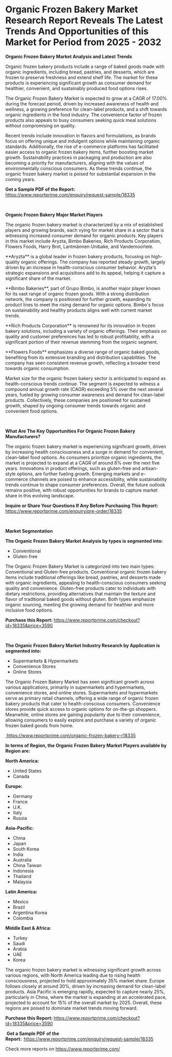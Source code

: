<p><h1>Organic Frozen Bakery Market Research Report Reveals The Latest Trends And Opportunities of this Market for Period from 2025 - 2032</h1></p><p><strong>Organic Frozen Bakery Market Analysis and Latest Trends</strong></p>
<p><p>Organic frozen bakery products include a range of baked goods made with organic ingredients, including bread, pastries, and desserts, which are frozen to preserve freshness and extend shelf life. The market for these products is experiencing significant growth as consumer demand for healthier, convenient, and sustainably produced food options rises.</p><p>The Organic Frozen Bakery Market is expected to grow at a CAGR of 17.00% during the forecast period, driven by increased awareness of health and wellness, a growing preference for clean-label products, and a shift towards organic ingredients in the food industry. The convenience factor of frozen products also appeals to busy consumers seeking quick meal solutions without compromising on quality.</p><p>Recent trends include innovation in flavors and formulations, as brands focus on offering unique and indulgent options while maintaining organic standards. Additionally, the rise of e-commerce platforms has facilitated easier access to organic frozen bakery items, further boosting market growth. Sustainability practices in packaging and production are also becoming a priority for manufacturers, aligning with the values of environmentally conscious consumers. As these trends continue, the organic frozen bakery market is poised for substantial expansion in the coming years.</p></p>
<p><strong>Get a Sample PDF of the Report:&nbsp;</strong> <a href="https://www.reportprime.com/enquiry/request-sample/18335?utm_campaign=3227&utm_medium=2&utm_source=Github&utm_content=ia&utm_term=19032025&utm_id=organic-frozen-bakery">https://www.reportprime.com/enquiry/request-sample/18335</a></p>
<p>&nbsp;</p>
<p><strong>Organic Frozen Bakery Major Market Players</strong></p>
<p><p>The organic frozen bakery market is characterized by a mix of established players and growing brands, each vying for market share in a sector that is witnessing increased consumer demand for organic products. Key players in this market include Aryzta, Bimbo Bakeries, Rich Products Corporation, Flowers Foods, Harry Brot, Lantmännen Unibake, and Vandemoortele.</p><p>**Aryzta** is a global leader in frozen bakery products, focusing on high-quality organic offerings. The company has reported steady growth, largely driven by an increase in health-conscious consumer behavior. Aryzta's strategic expansions and acquisitions add to its appeal, helping it capture a significant share of the market.</p><p>**Bimbo Bakeries**, part of Grupo Bimbo, is another major player known for its vast range of organic frozen goods. With a strong distribution network, the company is positioned for further growth, expanding its product lines to meet the rising demand for organic options. Bimbo's focus on sustainability and healthy products aligns well with current market trends.</p><p>**Rich Products Corporation** is renowned for its innovation in frozen bakery solutions, including a variety of organic offerings. Their emphasis on quality and customer preferences has led to robust profitability, with a significant portion of their revenue stemming from the organic segment.</p><p>**Flowers Foods** emphasizes a diverse range of organic baked goods, benefiting from its extensive branding and distribution capabilities. The company has seen consistent revenue growth, reflecting a broader trend towards organic consumption.</p><p>Market size for the organic frozen bakery sector is anticipated to expand as health-conscious trends continue. The segment is expected to witness a compound annual growth rate (CAGR) exceeding 5% over the next several years, fueled by growing consumer awareness and demand for clean-label products. Collectively, these companies are positioned for sustained growth, shaped by ongoing consumer trends towards organic and convenient food options.</p></p>
<p>&nbsp;</p>
<p><strong>What Are The Key Opportunities For Organic Frozen Bakery Manufacturers?</strong></p>
<p><p>The organic frozen bakery market is experiencing significant growth, driven by increasing health consciousness and a surge in demand for convenient, clean-label food options. As consumers prioritize organic ingredients, the market is projected to expand at a CAGR of around 8% over the next five years. Innovations in product offerings, such as gluten-free and artisan-style options, are further fueling growth. Emerging markets and e-commerce channels are poised to enhance accessibility, while sustainability trends continue to shape consumer preferences. Overall, the future outlook remains positive, with robust opportunities for brands to capture market share in this evolving landscape.</p></p>
<p><strong>Inquire or Share Your Questions If Any Before Purchasing This Report:</strong> <a href="https://www.reportprime.com/enquiry/pre-order/18335?utm_campaign=3227&utm_medium=2&utm_source=Github&utm_content=ia&utm_term=19032025&utm_id=organic-frozen-bakery">https://www.reportprime.com/enquiry/pre-order/18335</a></p>
<p>&nbsp;</p>
<p><strong>Market Segmentation</strong></p>
<p><strong>The Organic Frozen Bakery Market Analysis by types is segmented into:</strong></p>
<p><ul><li>Conventional</li><li>Gluten-free</li></ul></p>
<p><p>The Organic Frozen Bakery Market is categorized into two main types: Conventional and Gluten-free products. Conventional organic frozen bakery items include traditional offerings like bread, pastries, and desserts made with organic ingredients, appealing to health-conscious consumers seeking quality and convenience. Gluten-free products cater to individuals with dietary restrictions, providing alternatives that maintain the texture and flavor of traditional baked goods without gluten. Both types emphasize organic sourcing, meeting the growing demand for healthier and more inclusive food options.</p></p>
<p><strong>Purchase this Report:&nbsp;</strong><a href="https://www.reportprime.com/checkout?id=18335&price=3590&utm_campaign=3227&utm_medium=2&utm_source=Github&utm_content=ia&utm_term=19032025&utm_id=organic-frozen-bakery">https://www.reportprime.com/checkout?id=18335&price=3590</a></p>
<p>&nbsp;</p>
<p><strong>The Organic Frozen Bakery Market Industry Research by Application is segmented into:</strong></p>
<p><ul><li>Supermarkets & Hypermarkets</li><li>Convenience Stores</li><li>Online Stores</li></ul></p>
<p><p>The Organic Frozen Bakery Market has seen significant growth across various applications, primarily in supermarkets and hypermarkets, convenience stores, and online stores. Supermarkets and hypermarkets serve as primary retail channels, offering a wide range of organic frozen bakery products that cater to health-conscious consumers. Convenience stores provide quick access to organic options for on-the-go shoppers. Meanwhile, online stores are gaining popularity due to their convenience, allowing consumers to easily explore and purchase a variety of organic frozen baked goods from home.</p></p>
<p><a href="https://www.reportprime.com/organic-frozen-bakery-r18335?utm_campaign=3227&utm_medium=2&utm_source=Github&utm_content=ia&utm_term=19032025&utm_id=organic-frozen-bakery">&nbsp;https://www.reportprime.com/organic-frozen-bakery-r18335</a></p>
<p><strong>In terms of Region, the Organic Frozen Bakery Market Players available by Region are:</strong></p>
<p>
    <p> <strong> North America: </strong>
        <ul>
            <li>United States</li>
            <li>Canada</li>
        </ul>
        </p> 
    <p> <strong> Europe: </strong>
        <ul>
            <li>Germany</li>
            <li>France</li>
            <li>U.K.</li>
            <li>Italy</li>
            <li>Russia</li>
        </ul>
        </p> 
    <p> <strong> Asia-Pacific: </strong>
        <ul>
            <li>China</li>
            <li>Japan</li>
            <li>South Korea</li>
            <li>India</li>
            <li>Australia</li>
            <li>China Taiwan</li>
            <li>Indonesia</li>
            <li>Thailand</li>
            <li>Malaysia</li>
        </ul>
        </p> 
    <p> <strong> Latin America: </strong>
        <ul>
            <li>Mexico</li>
            <li>Brazil</li>
            <li>Argentina Korea</li>
            <li>Colombia</li>
        </ul>
        </p> 
    <p> <strong> Middle East & Africa: </strong>
        <ul>
            <li>Turkey</li>
            <li>Saudi</li>
            <li>Arabia</li>
            <li>UAE</li>
            <li>Korea</li>
        </ul>
    </p>
    </p>
<p><p>The organic frozen bakery market is witnessing significant growth across various regions, with North America leading due to rising health consciousness, projected to hold approximately 35% market share. Europe follows closely at around 30%, driven by increasing demand for clean-label products. Asia Pacific is emerging rapidly, expected to capture nearly 25%, particularly in China, where the market is expanding at an accelerated pace, projected to account for 15% of the overall market by 2025. Overall, these regions are poised to dominate market trends moving forward.</p></p>
<p><strong>Purchase this Report: </strong><a href="https://www.reportprime.com/checkout?id=18335&price=3590&utm_campaign=3227&utm_medium=2&utm_source=Github&utm_content=ia&utm_term=19032025&utm_id=organic-frozen-bakery">https://www.reportprime.com/checkout?id=18335&price=3590</a></p>
<p>&nbsp;<strong>Get a Sample PDF of the Report:&nbsp;&nbsp;</strong><a href="https://www.reportprime.com/enquiry/request-sample/18335?utm_campaign=3227&utm_medium=2&utm_source=Github&utm_content=ia&utm_term=19032025&utm_id=organic-frozen-bakery">https://www.reportprime.com/enquiry/request-sample/18335</a></p>
<p><strong></strong></p>
<p>Check more reports on <a href="https://www.reportprime.com/?utm_campaign=3227&utm_medium=2&utm_source=Github&utm_content=ia&utm_term=19032025&utm_id=organic-frozen-bakery">https://www.reportprime.com/</a></p>